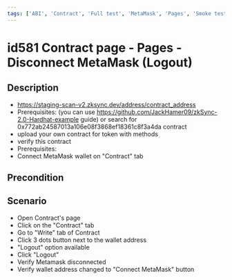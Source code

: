 ```yaml
---
tags: ['ABI', 'Contract', 'Full test', 'MetaMask', 'Pages', 'Smoke test', 'ZKF-2090', 'Active']
---
```


# id581 Contract page - Pages - Disconnect MetaMask (Logout)

## Description
  - https://staging-scan-v2.zksync.dev/address/contract_address
  - Prerequisites: (you can use https://github.com/JackHamer09/zkSync-2.0-Hardhat-example guide) or search for 0x772ab24587013a106e08f3868ef18361c8f3a4da contract
  - upload your own contract for token with methods
  - verify this contract
  - Prerequisites:
  - Connect MetaMask wallet on "Contract" tab

## Precondition


## Scenario
- Open Contract's page
- Click on the "Contract" tab
- Go to "Write" tab of Contract
- Click 3 dots button next to the wallet address
- "Logout" option available
- Click "Logout"
- Verify Metamask disconnected
- Verify wallet address changed to  "Connect MetaMask" button
